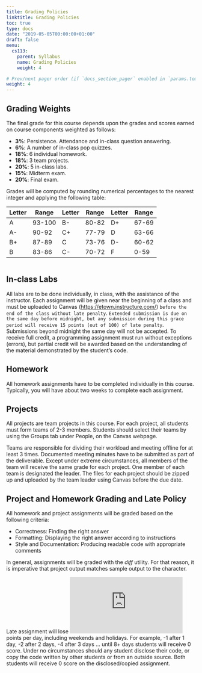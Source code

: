 ```yaml
---
title: Grading Policies
linktitle: Grading Policies
toc: true
type: docs
date: "2019-05-05T00:00:00+01:00"
draft: false
menu:
  cs113:
    parent: Syllabus
    name: Grading Policies
    weight: 4

# Prev/next pager order (if `docs_section_pager` enabled in `params.toml`)
weight: 4
---
```


## Grading Weights

The final grade for this course depends upon the grades and scores earned on course components weighted as follows:

*	**3%**: Persistence. Attendance and in-class question answering.
*	**6%**: A number of in-class pop quizzes.
*	**18%**: 6 individual homework.
*	**18%**: 3 team projects.
*	**20%**: 5 in-class labs.
* **15%**: Midterm exam. 
*	**20%**: Final exam.

Grades will be computed by rounding numerical percentages to the nearest integer and applying the following table:

| Letter| Range| Letter | Range | Letter | Range|
|----|--------|----|-------|----|-------|
| A  | 93-100 | B- | 80-82 | D+ | 67-69 |
| A- | 90-92  | C+ | 77-79 | D  | 63-66 |
| B+ | 87-89  | C  | 73-76 | D- | 60-62 |
| B  | 83-86  | C- | 70-72 | F  | 0-59  |

```Grades for each project, lab, quiz, and exam will be recorded in Canvas (https://etown.instructure.com/).  
```

## In-class Labs

All labs are to be done individually, in class, with the assistance of the instructor. Each assignment will be given near the beginning of a class and must be uploaded to Canvas (https://etown.instructure.com/) `before the end of the class without late penalty`. `Extended submission is due on the same day before midnight, but any submission during this grace period will receive 15 points (out of 100) of late penalty`. Submissions beyond midnight the same day will not be accepted.
To receive full credit, a programming assignment must run without exceptions (errors), but partial credit will be awarded based on the understanding of the material demonstrated by the student’s code.

## Homework
All homework assignments have to be completed individually in this course. Typically, you will have about two weeks to complete each assignment. 

## Projects

All projects are team projects in this course. For each project, all students must form teams of 2-3 members. Students should select their teams by using the Groups tab under People, on the Canvas webpage.

Teams are responsible for dividing their workload and meeting offline for at least 3 times. Documented meeting minutes have to be submitted as part of the deliverable. Except under extreme circumstances, all members of the team will receive the same grade for each project. One member of each team is designated the leader. The files for each project should be zipped up and uploaded by the team leader using Canvas before the due date. 

## Project and Homework Grading and Late Policy

All homework and project assignments will be graded based on the following criteria:

* Correctness: Finding the right answer
* Formatting:	Displaying the right answer according to instructions
* Style and Documentation: Producing readable code with appropriate comments

In general, assignments will be graded with the *diff* utility. For that reason, it is imperative that project output matches sample output to the character.

Late assignment will lose ![equation](https://latex.codecogs.com/png.latex?%5Cdpi%7B150%7D%20%5Cfn_phv%20%5Clarge%202%5E%7B%28n-1%29%7D) points per day, including weekends and holidays. For example, -1 after 1 day, -2 after 2 days, -4 after 3 days … until 8+ days students will receive 0 score.  Under no circumstances should any student disclose their code, or copy the code written by other students or from an outside source. Both students will receive 0 score on the disclosed/copied assignment.

